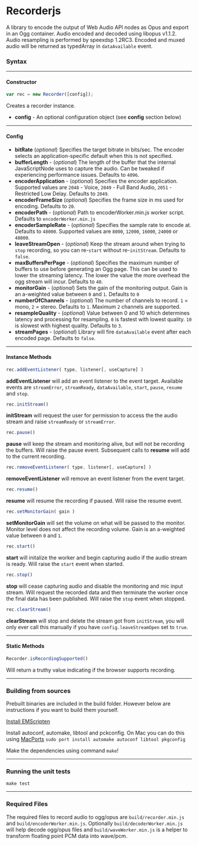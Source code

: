 # Recorderjs

A library to encode the output of Web Audio API nodes as Opus and export in an Ogg container. Audio encoded and decoded using libopus v1.1.2. Audio resampling is performed by speexdsp 1.2RC3.
Encoded and muxed audio will be returned as typedArray in `dataAvailable` event.

### Syntax


---------
#### Constructor

```js
var rec = new Recorder([config]);
```
Creates a recorder instance.

- **config** - An optional configuration object (see **config** section below)


---------
#### Config

- **bitRate** (*optional*) Specifies the target bitrate in bits/sec. The encoder selects an application-specific default when this is not specified.
- **bufferLength** - (*optional*) The length of the buffer that the internal JavaScriptNode uses to capture the audio. Can be tweaked if experiencing performance issues. Defaults to `4096`.
- **encoderApplication** - (*optional*) Specifies the encoder application. Supported values are `2048` - Voice, `2049` - Full Band Audio, `2051` - Restricted Low Delay. Defaults to `2049`.
- **encoderFrameSize** (*optional*) Specifies the frame size in ms used for encoding. Defaults to `20`.
- **encoderPath** - (*optional*) Path to encoderWorker.min.js worker script. Defaults to `encoderWorker.min.js`
- **encoderSampleRate** - (*optional*) Specifies the sample rate to encode at. Defaults to `48000`. Supported values are `8000`, `12000`, `16000`, `24000` or `48000`.
- **leaveStreamOpen** - (*optional*) Keep the stream around when trying to `stop` recording, so you can re-`start` without re-`initStream`. Defaults to `false`.
- **maxBuffersPerPage** - (*optional*) Specifies the maximum number of buffers to use before generating an Ogg page. This can be used to lower the streaming latency. The lower the value the more overhead the ogg stream will incur. Defaults to `40`.
- **monitorGain** - (*optional*) Sets the gain of the monitoring output. Gain is an a-weighted value between `0` and `1`. Defaults to `0`
- **numberOfChannels** - (*optional*) The number of channels to record. `1` = mono, `2` = stereo. Defaults to `1`. Maximum `2` channels are supported.
- **resampleQuality** - (*optional*) Value between 0 and 10 which determines latency and processing for resampling. `0` is fastest with lowest quality. `10` is slowest with highest quality. Defaults to `3`.
- **streamPages** - (*optional*) Library will fire `dataAvailable` event after each encoded page. Defaults to `false`.


---------
#### Instance Methods

```js
rec.addEventListener( type, listener[, useCapture] )
```

**addEventListener** will add an event listener to the event target. Available events are `streamError`, `streamReady`, `dataAvailable`, `start`, `pause`, `resume` and `stop`.

```js
rec.initStream()
```

**initStream** will request the user for permission to access the the audio stream and raise `streamReady` or `streamError`.

```js
rec.pause()
```

**pause** will keep the stream and monitoring alive, but will not be recording the buffers. Will raise the pause event. Subsequent calls to **resume** will add to the current recording.

```js
rec.removeEventListener( type, listener[, useCapture] )
```

**removeEventListener** will remove an event listener from the event target.

```js
rec.resume()
```

**resume** will resume the recording if paused. Will raise the resume event.

```js
rec.setMonitorGain( gain )
```

**setMonitorGain** will set the volume on what will be passed to the monitor. Monitor level does not affect the recording volume. Gain is an a-weighted value between `0` and `1`.

```js
rec.start()
```

**start** will initalize the worker and begin capturing audio if the audio stream is ready. Will raise the `start` event when started.

```js
rec.stop()
```

**stop** will cease capturing audio and disable the monitoring and mic input stream. Will request the recorded data and then terminate the worker once the final data has been published. Will raise the `stop` event when stopped.

```js
rec.clearStream()
```

**clearStream** will stop and delete the stream got from `initStream`, you will only ever call this manually if you have `config.leaveStreamOpen` set to `true`.


---------
#### Static Methods

```js
Recorder.isRecordingSupported()
```

Will return a truthy value indicating if the browser supports recording.


---------
### Building from sources 

Prebuilt binaries are included in the build folder. However below are instructions if you want to build them yourself.

[Install EMScripten](https://kripken.github.io/emscripten-site/docs/getting_started/downloads.html)

Install autoconf, automake, libtool and pckconfig.
On Mac you can do this using [MacPorts](https://www.macports.org/install.php)
`sudo port install automake autoconf libtool pkgconfig`

Make the dependencies using command `make`!

---------
### Running the unit tests 

`make test`

---------
### Required Files

The required files to record audio to ogg/opus are `build/recorder.min.js` and `build/encoderWorker.min.js`. Optionally `build/decoderWorker.min.js` will help decode ogg/opus files and `build/waveWorker.min.js` is a helper to transform floating point PCM data into wave/pcm.
